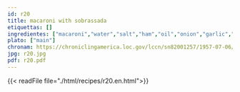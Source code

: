 ```yaml
---
id: r20
title: macaroni with sobrassada
etiquettas: []
ingredientes: ["macaroni","water","salt","ham","oil","onion","garlic","sobrassada","tomato paste"]
plato: ["main"]
chronam: https://chroniclingamerica.loc.gov/lccn/sn82001257/1957-07-06/ed-1/seq-5/
jpg: r20.jpg
pdf: r20.pdf
---
```


{{< readFile file="./html/recipes/r20.en.html">}}